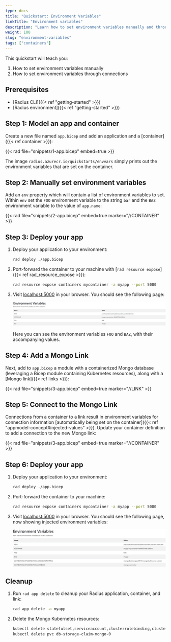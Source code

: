 ```yaml
---
type: docs
title: "Quickstart: Environment Variables"
linkTitle: "Environment variables"
description: "Learn how to set environment variables manually and through connections"
weight: 100
slug: "environment-variables"
tags: ["containers"]
---
```


This quickstart will teach you:

1. How to set environment variables manually
1. How to set environment variables through connections

## Prerequisites

- [Radius CLI]({{< ref "getting-started" >}})
- [Radius environment]({{< ref "getting-started" >}})

## Step 1: Model an app and container

Create a new file named `app.bicep` and add an application and a [container]({{< ref container >}}):

{{< rad file="snippets/1-app.bicep" embed=true >}}

The image `radius.azurecr.io/quickstarts/envvars` simply prints out the environment variables that are set on the container.

## Step 2: Manually set environment variables

Add an `env` property which will contain a list of environment variables to set. Within `env` set the `FOO` environment variable to the string `bar` and the `BAZ` environment variable to the value of `app.name`:
   
{{< rad file="snippets/2-app.bicep" embed=true marker="//CONTAINER" >}}

## Step 3: Deploy your app

1. Deploy your application to your environment:

   ```bash
   rad deploy ./app.bicep
   ```
1. Port-forward the container to your machine with [`rad resource expose`]({{< ref rad_resource_expose >}}):

    ```bash
    rad resource expose containers mycontainer -a myapp --port 5000
    ```
1. Visit [localhost:5000](http://localhost:5000) in your browser. You should see the following page:

   <img src="screenshot.jpg" alt="Screenshot of the app printing the environment variables" width=1000px />

   Here you can see the environment variables `FOO` and `BAZ`, with their accompanying values.

## Step 4: Add a Mongo Link

Next, add to `app.bicep` a module with a containerized Mongo database (leveraging a Bicep module containing Kubernetes resources), along with a [Mongo link]({{< ref links >}}):

{{< rad file="snippets/3-app.bicep" embed=true marker="//LINK" >}}

## Step 5: Connect to the Mongo Link

Connections from a container to a link result in environment variables for connection information [automatically being set on the container]({{< ref "appmodel-concept#injected-values" >}}). Update your container definition to add a connection to the new Mongo link:

{{< rad file="snippets/3-app.bicep" embed=true marker="//CONTAINER" >}}

## Step 6: Deploy your app

1. Deploy your application to your environment:

   ```bash
   rad deploy ./app.bicep
   ```
1. Port-forward the container to your machine:

    ```bash
    rad resource expose containers mycontainer -a myapp --port 5000
    ```
1. Visit [localhost:5000](http://localhost:5000) in your browser. You should see the following page, now showing injected environment variables:

   <img src="screenshot-all.jpg" alt="Screenshot of the app printing all the environment variables" width=1000px />

## Cleanup

1. Run `rad app delete` to cleanup your Radius application, container, and link:

   ```bash
   rad app delete -a myapp
   ```
1. Delete the Mongo Kubernetes resources:

   ```bash
   kubectl delete statefulset,serviceaccount,clusterrolebinding,clusterrole,secret mongo
   kubectl delete pvc db-storage-claim-mongo-0
   ```
